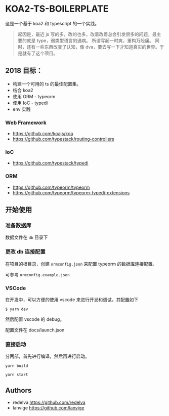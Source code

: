 # KOA2-TS-BOILERPLATE

这是一个基于 koa2 和 typescript 的一个实践。

> 起因是，最近 js 写的多，改的也多，改着改着总会引发很多的问题，最主要的就是 type，弱类型语言的通病。
> 所谓写起一时爽，重构万般痛。
> 同时，还有一些东西改变了认知，像 dva，要去写一下才知道真实的世界。于是就有了这个项目。


## 2018 目标：

- 构建一个可用的 ts 的最佳配置集。
- 结合 koa2
- 使用 ORM - typeorm
- 使用 IoC - typedi
- env 实践



### Web Framework

- https://github.com/koajs/koa
- https://github.com/typestack/routing-controllers


### IoC

- https://github.com/typestack/typedi


### ORM

- https://github.com/typeorm/typeorm
- https://github.com/typeorm/typeorm-typedi-extensions



## 开始使用

### 准备数据库

数据文件在 `db` 目录下


### 更改 db 连接配置

在项目的根目录，创建 `ormconfig.json` 来配置 typeorm 的数据库连接配置。

可参考 `ormconfig.example.json`


### VSCode 

在开发中，可以方便的使用 vscode 来进行开发和调试，其配置如下

```
$ yarn dev
```

然后配置 vscode 的 debug。

配置文件在 docs/launch.json


### 直接启动

分两部，首先进行编译，然后再进行启动。

```
yarn build

yarn start
```


## Authors

- redelva https://github.com/redelva
- lanvige https://github.com/lanvige
